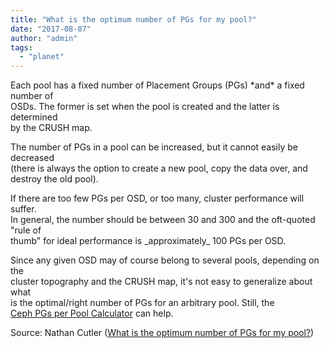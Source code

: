 ```yaml
---
title: "What is the optimum number of PGs for my pool?"
date: "2017-08-07"
author: "admin"
tags: 
  - "planet"
---
```


Each pool has a fixed number of Placement Groups (PGs) \*and\* a fixed number of  
OSDs. The former is set when the pool is created and the latter is determined  
by the CRUSH map.  
  
The number of PGs in a pool can be increased, but it cannot easily be decreased  
(there is always the option to create a new pool, copy the data over, and  
destroy the old pool).  
  
If there are too few PGs per OSD, or too many, cluster performance will suffer.  
In general, the number should be between 30 and 300 and the oft-quoted "rule of  
thumb" for ideal performance is \_approximately\_ 100 PGs per OSD.  
  
Since any given OSD may of course belong to several pools, depending on the  
cluster topography and the CRUSH map, it's not easy to generalize about what  
is the optimal/right number of PGs for an arbitrary pool. Still, the  
[Ceph PGs per Pool Calculator](http://ceph.com/pgcalc/) can help.  

Source: Nathan Cutler ([What is the optimum number of PGs for my pool?](http://smithfarm-thebrain.blogspot.com/2017/08/what-is-optimum-number-of-pgs-for-my.html))
